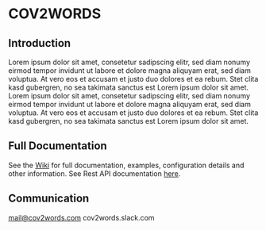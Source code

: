 # COV2WORDS

## Introduction
Lorem ipsum dolor sit amet, consetetur sadipscing elitr, sed diam nonumy eirmod tempor invidunt ut labore et dolore magna aliquyam erat, sed diam voluptua. At vero eos et accusam et justo duo dolores et ea rebum. Stet clita kasd gubergren, no sea takimata sanctus est Lorem ipsum dolor sit amet. Lorem ipsum dolor sit amet, consetetur sadipscing elitr, sed diam nonumy eirmod tempor invidunt ut labore et dolore magna aliquyam erat, sed diam voluptua. At vero eos et accusam et justo duo dolores et ea rebum. Stet clita kasd gubergren, no sea takimata sanctus est Lorem ipsum dolor sit amet.

## Full Documentation
See the [Wiki](https://github.com/cov2words/cov2words-docs/wiki) for full documentation, examples, configuration details and other information.
See Rest API documentation [here](http://api.cov2words.com/swagger-ui.html).

## Communication
mail@cov2words.com
cov2words.slack.com
